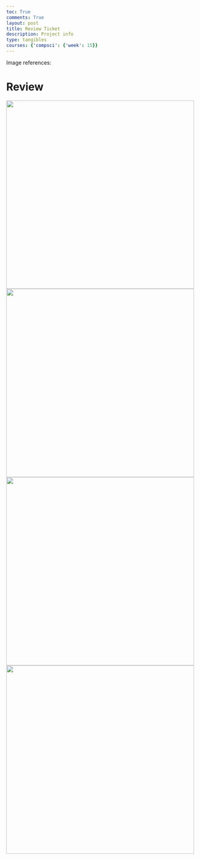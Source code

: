 ```yaml
---
toc: True
comments: True
layout: post
title: Review Ticket
description: Project info
type: tangibles
courses: {'compsci': {'week': 15}}
---
```

Image references:
# Review

<img src="https://files.slack.com/files-pri/TUDAF53UJ-F06DSCVB67N/screenshot_2024-01-12_093855.png" width="500">


<img src="https://files.slack.com/files-pri/TUDAF53UJ-F06DPUHJBQA/green_and_orange_simple_education_daily_agenda__1_.png" width="500">

<img src="https://files.slack.com/files-pri/TUDAF53UJ-F06DSB1AG4U/add_a_heading.png" width="500">

<img src="https://files.slack.com/files-pri/TUDAF53UJ-F06DSB464A0/add_a_heading__1_.png" width="500">
